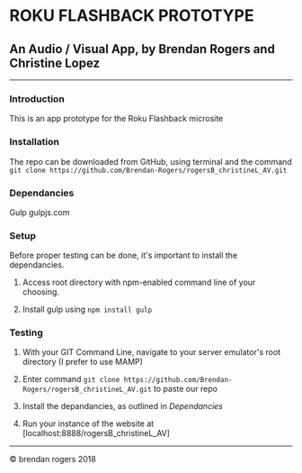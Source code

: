 # ROKU FLASHBACK PROTOTYPE
## An Audio / Visual App, by Brendan Rogers and Christine Lopez

***

### Introduction

This is an app prototype for the Roku Flashback microsite

### Installation

The repo can be downloaded from GitHub, using terminal and the command `git clone https://github.com/Brendan-Rogers/rogersB_christineL_AV.git`

### Dependancies

Gulp
gulpjs.com

### Setup

Before proper testing can be done, it's important to install the dependancies.

1. Access root directory with npm-enabled command line of your choosing.

2. Install gulp using `npm install gulp`

### Testing

1. With your GIT Command Line, navigate to your server emulator's root directory (I prefer to use MAMP)

2. Enter command `git clone https://github.com/Brendan-Rogers/rogersB_christineL_AV.git` to paste our repo

3. Install the depandancies, as outlined in _Dependancies_
 
4. Run your instance of the website at [localhost:8888/rogersB_christineL_AV]

***

© brendan rogers 2018
